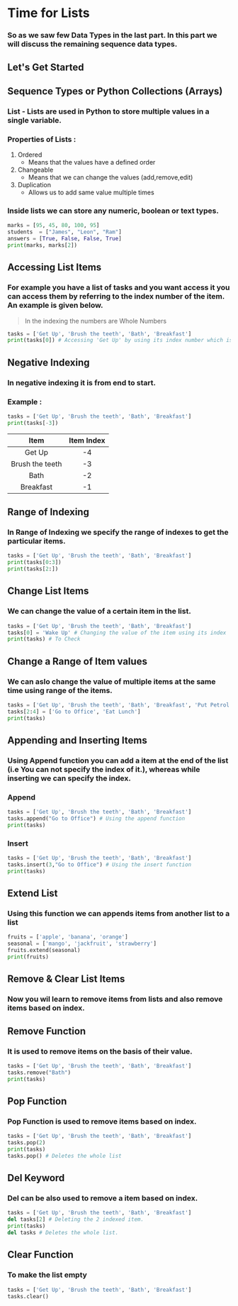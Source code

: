 # Time for Lists
### So as we saw few Data Types in the last part. In this part we will discuss the remaining sequence data types.

## Let's Get Started

## Sequence Types or Python Collections (Arrays)

### List - Lists are used in Python to store multiple values in a single variable.
### Properties of Lists :
1. Ordered
    - Means that the values have a defined order
2. Changeable
    - Means that we can change the values (add,remove,edit)
3. Duplication 
    - Allows us to add same value multiple times
### Inside lists we can store any numeric, boolean or text types.

```python
marks = [95, 45, 80, 100, 95]
students  = ["James", "Leon", "Ram"]
answers = [True, False, False, True]
print(marks, marks[2])
```
## Accessing List Items
### For example you have a list of tasks and you want access it you can access them by referring to the index number of the item. An example is given below.
> In the indexing the numbers are Whole Numbers
```python
tasks = ['Get Up', 'Brush the teeth', 'Bath', 'Breakfast']
print(tasks[0]) # Accessing 'Get Up' by using its index number which is 0 in this case
```
## Negative Indexing
### In negative indexing it is from end to start.
### Example :
```python
tasks = ['Get Up', 'Brush the teeth', 'Bath', 'Breakfast']
print(tasks[-3])
```
| Item | Item Index |
| :---: | :---: |
| Get Up | -4 |
| Brush the teeth | -3 |
| Bath | -2 |
| Breakfast | -1 |

## Range of Indexing
### In Range of Indexing we specify the range of indexes to get the particular items.
```python
tasks = ['Get Up', 'Brush the teeth', 'Bath', 'Breakfast']
print(tasks[0:3])
print(tasks[2:])
```

## Change List Items
### We can change the value of a certain item in the list.
```python
tasks = ['Get Up', 'Brush the teeth', 'Bath', 'Breakfast']
tasks[0] = 'Wake Up' # Changing the value of the item using its index
print(tasks) # To Check
```

## Change a Range of Item values 
### We can aslo change the value of multiple items at the same time using range of the items.
```python
tasks = ['Get Up', 'Brush the teeth', 'Bath', 'Breakfast', 'Put Petrol']
tasks[2:4] = ['Go to Office', 'Eat Lunch']
print(tasks)
```
## Appending and Inserting Items
### Using Append function you can add a item at the end of the list (i.e You can not specify the index of it.), whereas while inserting we can specify the index.
### Append
```python
tasks = ['Get Up', 'Brush the teeth', 'Bath', 'Breakfast']
tasks.append("Go to Office") # Using the append function
print(tasks)
```
### Insert
```python
tasks = ['Get Up', 'Brush the teeth', 'Bath', 'Breakfast']
tasks.insert(3,"Go to Office") # Using the insert function
print(tasks)
```
## Extend List
### Using this function we can appends items from another list to a list
```python
fruits = ['apple', 'banana', 'orange']
seasonal = ['mango', 'jackfruit', 'strawberry']
fruits.extend(seasonal)
print(fruits)
```

## Remove & Clear List Items 
### Now you wil learn to remove items from lists and also remove items based on index.
## Remove Function
### It is used to remove items on the basis of their value.
```python
tasks = ['Get Up', 'Brush the teeth', 'Bath', 'Breakfast']
tasks.remove("Bath")
print(tasks)
```
## Pop Function 
### Pop Function is used to remove items based on index.
```python
tasks = ['Get Up', 'Brush the teeth', 'Bath', 'Breakfast']
tasks.pop(2)
print(tasks)
tasks.pop() # Deletes the whole list
```
## Del Keyword
### Del can be also used to remove a item based on index.
```python
tasks = ['Get Up', 'Brush the teeth', 'Bath', 'Breakfast']
del tasks[2] # Deleting the 2 indexed item.
print(tasks)
del tasks # Deletes the whole list.
```

## Clear Function
### To make the list empty
```python
tasks = ['Get Up', 'Brush the teeth', 'Bath', 'Breakfast']
tasks.clear()
```